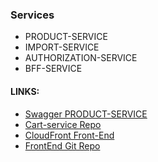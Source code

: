 ### Services
- PRODUCT-SERVICE
- IMPORT-SERVICE
- AUTHORIZATION-SERVICE
- BFF-SERVICE

#### LINKS:
- [Swagger PRODUCT-SERVICE](https://27ryd2a6z9.execute-api.us-east-1.amazonaws.com/swagger)
- [Cart-service Repo](https://github.com/Lisinchyk/rs-cart-api/pull/1)
- [CloudFront Front-End](https://d1areo6ly74sdt.cloudfront.net/)
- [FrontEnd Git Repo](https://github.com/Lisinchyk/shop-react-redux-cloudfront)
